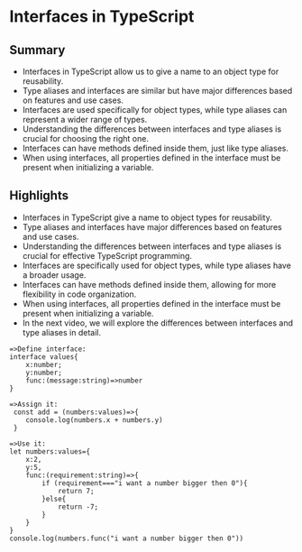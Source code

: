# Interfaces in TypeScript 

## Summary

- Interfaces in TypeScript allow us to give a name to an object type for reusability.
- Type aliases and interfaces are similar but have major differences based on features and use cases.
- Interfaces are used specifically for object types, while type aliases can represent a wider range of types.
- Understanding the differences between interfaces and type aliases is crucial for choosing the right one.
- Interfaces can have methods defined inside them, just like type aliases.
- When using interfaces, all properties defined in the interface must be present when initializing a variable.

## Highlights

- Interfaces in TypeScript give a name to object types for reusability.
- Type aliases and interfaces have major differences based on features and use cases.
- Understanding the differences between interfaces and type aliases is crucial for effective TypeScript programming.
- Interfaces are specifically used for object types, while type aliases have a broader usage.
- Interfaces can have methods defined inside them, allowing for more flexibility in code organization.
- When using interfaces, all properties defined in the interface must be present when initializing a variable.
- In the next video, we will explore the differences between interfaces and type aliases in detail.

```example
=>Define interface:
interface values{
    x:number;
    y:number;
    func:(message:string)=>number
}

=>Assign it:
 const add = (numbers:values)=>{
    console.log(numbers.x + numbers.y) 
 }

=>Use it: 
let numbers:values={
    x:2,
    y:5,
    func:(requirement:string)=>{
        if (requirement==="i want a number bigger then 0"){
            return 7;
        }else{
            return -7;
        }
    }
}
console.log(numbers.func("i want a number bigger then 0"))
